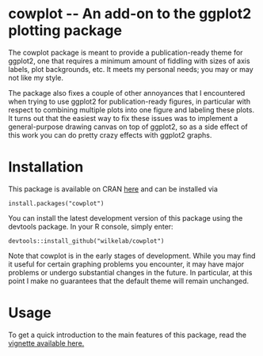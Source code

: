 cowplot -- An add-on to the ggplot2 plotting package
====================================================

The cowplot package is meant to provide a publication-ready theme for ggplot2, one that requires a minimum amount of fiddling with sizes of axis labels, plot backgrounds, etc. It meets my personal needs; you may or may not like my style.

The package also fixes a couple of other annoyances that I encountered when trying to use ggplot2 for publication-ready figures, in particular with respect to combining multiple plots into one figure and labeling these plots. It turns out that the easiest way to fix these issues was to implement a general-purpose drawing canvas on top of ggplot2, so as a side effect of this work you can do pretty crazy effects with ggplot2 graphs.

# Installation

This package is available on CRAN [here](https://cran.r-project.org/package=cowplot) and can be installed via

    install.packages("cowplot")

You can install the latest development version of this package using the devtools package. In your R console, simply enter:

    devtools::install_github("wilkelab/cowplot")

Note that cowplot is in the early stages of development. While you may find it useful for certain graphing problems you encounter, it may have major problems or undergo substantial changes in the future. In particular, at this point I make no guarantees that the default theme will remain unchanged.

# Usage

To get a quick introduction to the main features of this package, read the 
[vignette available here.](http://cran.r-project.org/web/packages/cowplot/vignettes/introduction.html)  

